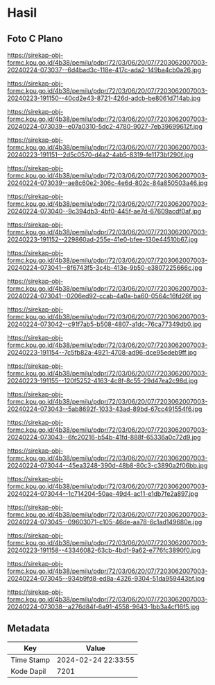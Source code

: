 # Hasil

## Foto C Plano

https://sirekap-obj-formc.kpu.go.id/4b38/pemilu/pdpr/72/03/06/20/07/7203062007003-20240224-073037--6d4bad3c-118e-417c-ada2-149ba4cb0a26.jpg

https://sirekap-obj-formc.kpu.go.id/4b38/pemilu/pdpr/72/03/06/20/07/7203062007003-20240223-191150--40cd2e43-8721-426d-adcb-be8061d714ab.jpg

https://sirekap-obj-formc.kpu.go.id/4b38/pemilu/pdpr/72/03/06/20/07/7203062007003-20240224-073039--e07a0310-5dc2-4780-9027-7eb39699612f.jpg

https://sirekap-obj-formc.kpu.go.id/4b38/pemilu/pdpr/72/03/06/20/07/7203062007003-20240223-191151--2d5c0570-d4a2-4ab5-8319-fe1173bf290f.jpg

https://sirekap-obj-formc.kpu.go.id/4b38/pemilu/pdpr/72/03/06/20/07/7203062007003-20240224-073039--ae8c60e2-306c-4e6d-802c-84a850503a46.jpg

https://sirekap-obj-formc.kpu.go.id/4b38/pemilu/pdpr/72/03/06/20/07/7203062007003-20240224-073040--9c394db3-4bf0-445f-ae7d-67609acdf0af.jpg

https://sirekap-obj-formc.kpu.go.id/4b38/pemilu/pdpr/72/03/06/20/07/7203062007003-20240223-191152--229860ad-255e-41e0-bfee-130e44510b67.jpg

https://sirekap-obj-formc.kpu.go.id/4b38/pemilu/pdpr/72/03/06/20/07/7203062007003-20240224-073041--8f6743f5-3c4b-413e-9b50-e3807225666c.jpg

https://sirekap-obj-formc.kpu.go.id/4b38/pemilu/pdpr/72/03/06/20/07/7203062007003-20240224-073041--0206ed92-ccab-4a0a-ba60-0564c16fd26f.jpg

https://sirekap-obj-formc.kpu.go.id/4b38/pemilu/pdpr/72/03/06/20/07/7203062007003-20240224-073042--c91f7ab5-b508-4807-a1dc-76ca77349db0.jpg

https://sirekap-obj-formc.kpu.go.id/4b38/pemilu/pdpr/72/03/06/20/07/7203062007003-20240223-191154--7c5fb82a-4921-4708-ad96-dce95edeb9ff.jpg

https://sirekap-obj-formc.kpu.go.id/4b38/pemilu/pdpr/72/03/06/20/07/7203062007003-20240223-191155--120f5252-4163-4c8f-8c55-29d47ea2c98d.jpg

https://sirekap-obj-formc.kpu.go.id/4b38/pemilu/pdpr/72/03/06/20/07/7203062007003-20240224-073043--5ab8692f-1033-43ad-89bd-67cc491554f6.jpg

https://sirekap-obj-formc.kpu.go.id/4b38/pemilu/pdpr/72/03/06/20/07/7203062007003-20240224-073043--6fc20216-b54b-41fd-888f-65336a0c72d9.jpg

https://sirekap-obj-formc.kpu.go.id/4b38/pemilu/pdpr/72/03/06/20/07/7203062007003-20240224-073044--45ea3248-390d-48b8-80c3-c3890a2f06bb.jpg

https://sirekap-obj-formc.kpu.go.id/4b38/pemilu/pdpr/72/03/06/20/07/7203062007003-20240224-073044--1c714204-50ae-49d4-ac11-e1db7fe2a897.jpg

https://sirekap-obj-formc.kpu.go.id/4b38/pemilu/pdpr/72/03/06/20/07/7203062007003-20240224-073045--09603071-c105-46de-aa78-6c1ad149680e.jpg

https://sirekap-obj-formc.kpu.go.id/4b38/pemilu/pdpr/72/03/06/20/07/7203062007003-20240223-191158--43346082-63cb-4bd1-9a62-e776fc3890f0.jpg

https://sirekap-obj-formc.kpu.go.id/4b38/pemilu/pdpr/72/03/06/20/07/7203062007003-20240224-073045--934b9fd8-ed8a-4326-9304-51da959443bf.jpg

https://sirekap-obj-formc.kpu.go.id/4b38/pemilu/pdpr/72/03/06/20/07/7203062007003-20240224-073038--a276d84f-6a91-4558-9643-1bb3a4cf16f5.jpg


## Metadata

| Key        | Value               |
| ---------- | ------------------- |
| Time Stamp | 2024-02-24 22:33:55 |
| Kode Dapil | 7201                |




